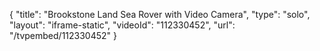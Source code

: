 {
    "title": "Brookstone Land   Sea Rover with Video Camera",
    "type": "solo",
    "layout": "iframe-static",
    "videoId": "112330452",
    "url": "\/tvpembed\/112330452"
}
